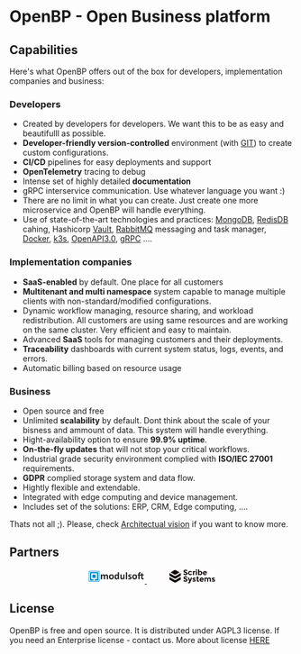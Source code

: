 # OpenBP - Open Business platform

## Capabilities
Here's what OpenBP offers out of the box for developers, implementation companies and business:

### Developers
- Created by developers for developers. We want this to be as easy and beautifulll as possible. 
- **Developer-friendly version-controlled** environment (with [GIT](https://git-scm.com/)) to create custom configurations.
- **CI/CD** pipelines for easy deployments and support
- **OpenTelemetry** tracing to debug
- Intense set of highly detailed **documentation**
- gRPC interservice communication. Use whatever language you want :)
- There are no limit in what you can create. Just create one more microservice and OpenBP will handle everything.
- Use of state-of-the-art technologies and practices: [MongoDB](https://www.mongodb.com/), [RedisDB](https://redis.io/) cahing, Hashicorp [Vault](https://www.vaultproject.io), [RabbitMQ](https://www.rabbitmq.com/) messaging and task manager, [Docker](https://www.docker.com/), [k3s](https://k3s.io/), [OpenAPI3.0](https://swagger.io/specification/), [gRPC](https://grpc.io/) ....

### Implementation companies
- **SaaS-enabled** by default. One place for all customers
- **Multitenant and multi namespace** system capable to manage multiple clients with non-standard/modified configurations.
- Dynamic workflow managing, resource sharing, and workload redistribution. All customers are using same resources and are working on the same cluster. Very efficient and easy to maintain.
- Advanced **SaaS** tools for managing customers and their deployments.
- **Traceability** dashboards with current system status, logs, events, and errors.
- Automatic billing based on resource usage

### Business
- Open source and free
- Unlimited **scalability** by default. Dont think about the scale of your bisness and ammount of data. This system will handle everything.
- Hight-availability option to ensure **99.9% uptime**.
- **On-the-fly updates** that will not stop your critical workflows.
- Industrial grade security environment complied with **ISO/IEC 27001** requirements.
- **GDPR** complied storage system and data flow.
- Hightly flexible and extendable.
- Integrated with edge computing and device management.
- Includes set of the solutions: ERP, CRM, Edge computing, ....

Thats not all ;). Please, check [Architectual vision](./architecture/architecture_vision.md) if you want to know more.

## Partners

<div align="center">
  <a href="https://modulsoft.pl/" style="padding: 20px;">
    <img src="/assets/images/partners/modulsoft.svg" width="20%"  />
  </a>
  <a href="https://scribe.systems/"style="padding: 20px;">
    <img src="/assets/images/partners/ScribeSystems.svg" width="16%" />
  </a>
</div>

## License
OpenBP is free and open source. It is distributed under AGPL3 license. If you need an Enterprise license - contact us.
More about license [HERE](../license/license.en.md)